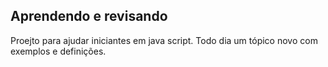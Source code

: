 ## Aprendendo e revisando

Proejto para ajudar iniciantes em java script. Todo dia um tópico novo com exemplos e  definições.
